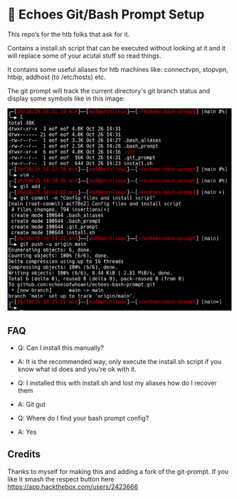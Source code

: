 # 🐚 Echoes Git/Bash Prompt Setup

This repo’s for the htb folks that ask for it.

Contains a install.sh script that can be executed without looking at it and it will replace some of your acutal stuff so read things.

It contains some useful aliases for htb machines like: connectvpn, stopvpn, htbip, addhost (to /etc/hosts) etc.

The git prompt will track the current directory's git branch status and display some symbols like in this image:

![Prompt image](assets/prompt.png "Prompt image")

## FAQ
- Q: Can I install this manually?
- A: It is the recommended way, only execute the install.sh script if you know what id does and you're ok with it.

- Q: I installed this with install.sh and lost my aliases how do I recover them
- A: Git gut

- Q: Where do I find your bash prompt config?
- A: Yes

## Credits
Thanks to myself for making this and adding a fork of the git-prompt.
If you like it smash the respect button here https://app.hackthebox.com/users/2423666
